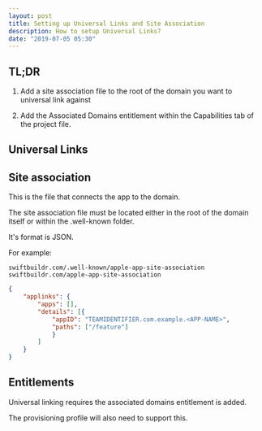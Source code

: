 ```yaml
---
layout: post
title: Setting up Universal Links and Site Association
description: How to setup Universal Links?
date: "2019-07-05 05:30"
---
```


## TL;DR

1. Add a site association file to the root of the domain you want to universal link against

2. Add the Associated Domains entitlement within the Capabilities tab of the project file.

## Universal Links

## Site association

This is the file that connects the app to the domain.

The site association file must be located either in the root of the domain itself or within the .well-known folder.

It's format is JSON.

For example:

`swiftbuildr.com/.well-known/apple-app-site-association`
`swiftbuildr.com/apple-app-site-association`

```json
{
    "applinks": {
        "apps": [],
        "details": [{
            "appID": "TEAMIDENTIFIER.com.example.<APP-NAME>",
            "paths": ["/feature"]
            }
        ]
    }
}
```

## Entitlements

Universal linking requires the associated domains entitlement is added.

The provisioning profile will also need to support this.
